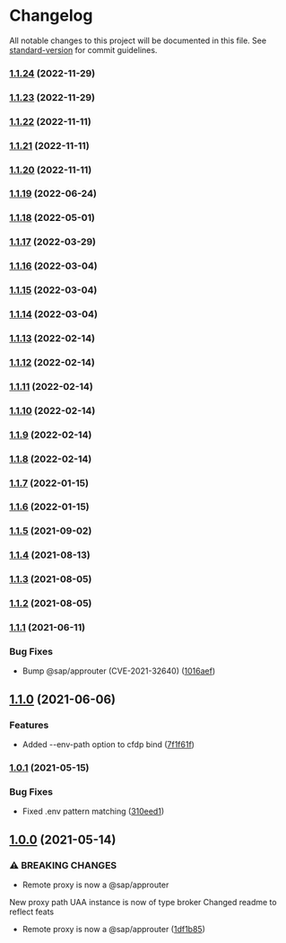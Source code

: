 # Changelog

All notable changes to this project will be documented in this file. See [standard-version](https://github.com/conventional-changelog/standard-version) for commit guidelines.

### [1.1.24](https://github.com/leo-ls/cf-destination-proxy/compare/v1.1.23...v1.1.24) (2022-11-29)

### [1.1.23](https://github.com/leo-ls/cf-destination-proxy/compare/v1.1.18...v1.1.23) (2022-11-29)

### [1.1.22](https://github.com/leo-ls/cf-destination-proxy/compare/v1.1.18...v1.1.22) (2022-11-11)

### [1.1.21](https://github.com/leo-ls/cf-destination-proxy/compare/v1.1.18...v1.1.21) (2022-11-11)

### [1.1.20](https://github.com/leo-ls/cf-destination-proxy/compare/v1.1.18...v1.1.20) (2022-11-11)

### [1.1.19](https://github.com/leo-ls/cf-destination-proxy/compare/v1.1.18...v1.1.19) (2022-06-24)

### [1.1.18](https://github.com/leo-ls/cf-destination-proxy/compare/v1.1.16...v1.1.18) (2022-05-01)

### [1.1.17](https://github.com/leo-ls/cf-destination-proxy/compare/v1.1.16...v1.1.17) (2022-03-29)

### [1.1.16](https://github.com/leo-ls/cf-destination-proxy/compare/v1.1.14...v1.1.16) (2022-03-04)

### [1.1.15](https://github.com/leo-ls/cf-destination-proxy/compare/v1.1.14...v1.1.15) (2022-03-04)

### [1.1.14](https://github.com/leo-ls/cf-destination-proxy/compare/v1.1.12...v1.1.14) (2022-03-04)

### [1.1.13](https://github.com/leo-ls/cf-destination-proxy/compare/v1.1.12...v1.1.13) (2022-02-14)

### [1.1.12](https://github.com/leo-ls/cf-destination-proxy/compare/v1.1.7...v1.1.12) (2022-02-14)

### [1.1.11](https://github.com/leo-ls/cf-destination-proxy/compare/v1.1.7...v1.1.11) (2022-02-14)

### [1.1.10](https://github.com/leo-ls/cf-destination-proxy/compare/v1.1.7...v1.1.10) (2022-02-14)

### [1.1.9](https://github.com/leo-ls/cf-destination-proxy/compare/v1.1.7...v1.1.9) (2022-02-14)

### [1.1.8](https://github.com/leo-ls/cf-destination-proxy/compare/v1.1.7...v1.1.8) (2022-02-14)

### [1.1.7](https://github.com/leo-ls/cf-destination-proxy/compare/v1.1.3...v1.1.7) (2022-01-15)

### [1.1.6](https://github.com/leo-ls/cf-destination-proxy/compare/v1.1.3...v1.1.6) (2022-01-15)

### [1.1.5](https://github.com/leo-ls/cf-destination-proxy/compare/v1.1.3...v1.1.5) (2021-09-02)

### [1.1.4](https://github.com/leo-ls/cf-destination-proxy/compare/v1.1.3...v1.1.4) (2021-08-13)

### [1.1.3](https://github.com/leo-ls/cf-destination-proxy/compare/v1.1.1...v1.1.3) (2021-08-05)

### [1.1.2](https://github.com/leo-ls/cf-destination-proxy/compare/v1.1.1...v1.1.2) (2021-08-05)

### [1.1.1](https://github.com/leo-ls/cf-destination-proxy/compare/v1.1.0...v1.1.1) (2021-06-11)


### Bug Fixes

* Bump @sap/approuter (CVE-2021-32640) ([1016aef](https://github.com/leo-ls/cf-destination-proxy/commit/1016aef567ddf5ea14da666925a8292cdf46c6e2))

## [1.1.0](https://github.com/leo-ls/cf-destination-proxy/compare/v1.0.1...v1.1.0) (2021-06-06)


### Features

* Added --env-path option to cfdp bind ([7f1f61f](https://github.com/leo-ls/cf-destination-proxy/commit/7f1f61ff63977e0ac3f9085b41d28cf189140afe))

### [1.0.1](https://github.com/leo-ls/cf-destination-proxy/compare/v1.0.0...v1.0.1) (2021-05-15)


### Bug Fixes

* Fixed .env pattern matching ([310eed1](https://github.com/leo-ls/cf-destination-proxy/commit/310eed1e0a32412139d0c171da965ccfaba1b8ae))

## [1.0.0](https://github.com/leo-ls/cf-destination-proxy/compare/v0.0.9...v1.0.0) (2021-05-14)


### ⚠ BREAKING CHANGES

* Remote proxy is now a @sap/approuter

New proxy path
UAA instance is now of type broker
Changed readme to reflect feats

* Remote proxy is now a @sap/approuter ([1df1b85](https://github.com/leo-ls/cf-destination-proxy/commit/1df1b85d0a05e6e60239e9f14202fca99ae6358f))
